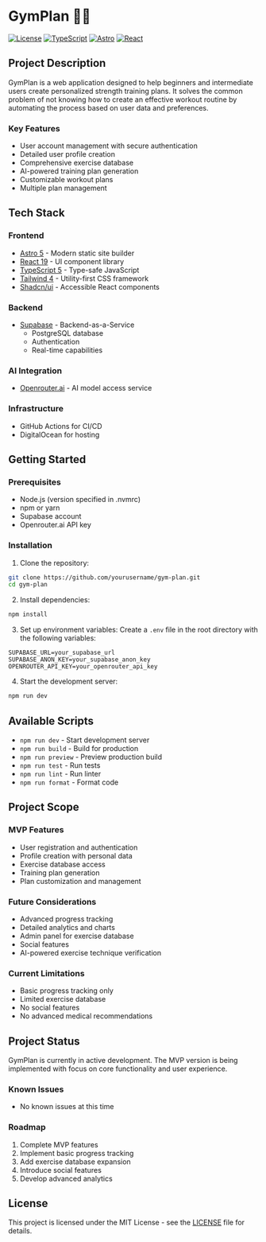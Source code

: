 # GymPlan 🏋️‍♂️

[![License](https://img.shields.io/badge/license-MIT-blue.svg)](LICENSE)
[![TypeScript](https://img.shields.io/badge/TypeScript-5.0-blue.svg)](https://www.typescriptlang.org/)
[![Astro](https://img.shields.io/badge/Astro-5.0-purple.svg)](https://astro.build/)
[![React](https://img.shields.io/badge/React-19-blue.svg)](https://reactjs.org/)

## Project Description

GymPlan is a web application designed to help beginners and intermediate users create personalized strength training plans. It solves the common problem of not knowing how to create an effective workout routine by automating the process based on user data and preferences.

### Key Features

- User account management with secure authentication
- Detailed user profile creation
- Comprehensive exercise database
- AI-powered training plan generation
- Customizable workout plans
- Multiple plan management

## Tech Stack

### Frontend
- [Astro 5](https://astro.build/) - Modern static site builder
- [React 19](https://reactjs.org/) - UI component library
- [TypeScript 5](https://www.typescriptlang.org/) - Type-safe JavaScript
- [Tailwind 4](https://tailwindcss.com/) - Utility-first CSS framework
- [Shadcn/ui](https://ui.shadcn.com/) - Accessible React components

### Backend
- [Supabase](https://supabase.com/) - Backend-as-a-Service
  - PostgreSQL database
  - Authentication
  - Real-time capabilities

### AI Integration
- [Openrouter.ai](https://openrouter.ai/) - AI model access service

### Infrastructure
- GitHub Actions for CI/CD
- DigitalOcean for hosting

## Getting Started

### Prerequisites

- Node.js (version specified in .nvmrc)
- npm or yarn
- Supabase account
- Openrouter.ai API key

### Installation

1. Clone the repository:
```bash
git clone https://github.com/yourusername/gym-plan.git
cd gym-plan
```

2. Install dependencies:
```bash
npm install
```

3. Set up environment variables:
Create a `.env` file in the root directory with the following variables:
```env
SUPABASE_URL=your_supabase_url
SUPABASE_ANON_KEY=your_supabase_anon_key
OPENROUTER_API_KEY=your_openrouter_api_key
```

4. Start the development server:
```bash
npm run dev
```

## Available Scripts

- `npm run dev` - Start development server
- `npm run build` - Build for production
- `npm run preview` - Preview production build
- `npm run test` - Run tests
- `npm run lint` - Run linter
- `npm run format` - Format code

## Project Scope

### MVP Features
- User registration and authentication
- Profile creation with personal data
- Exercise database access
- Training plan generation
- Plan customization and management

### Future Considerations
- Advanced progress tracking
- Detailed analytics and charts
- Admin panel for exercise database
- Social features
- AI-powered exercise technique verification

### Current Limitations
- Basic progress tracking only
- Limited exercise database
- No social features
- No advanced medical recommendations

## Project Status

GymPlan is currently in active development. The MVP version is being implemented with focus on core functionality and user experience.

### Known Issues
- No known issues at this time

### Roadmap
1. Complete MVP features
2. Implement basic progress tracking
3. Add exercise database expansion
4. Introduce social features
5. Develop advanced analytics

## License

This project is licensed under the MIT License - see the [LICENSE](LICENSE) file for details.
